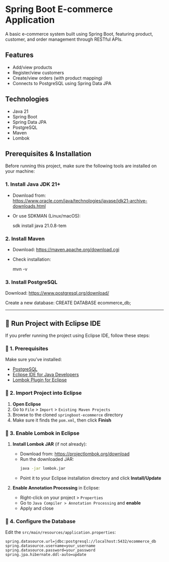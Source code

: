 

# Spring Boot E-commerce Application

A basic e-commerce system built using Spring Boot, featuring product, customer, and order management through RESTful APIs.

## Features
- Add/view products
- Register/view customers
- Create/view orders (with product mapping)
- Connects to PostgreSQL using Spring Data JPA

## Technologies
- Java 21
- Spring Boot
- Spring Data JPA
- PostgreSQL
- Maven
- Lombok


##  Prerequisites & Installation

Before running this project, make sure the following tools are installed on your machine:

###  1. Install Java JDK 21+
- Download from: https://www.oracle.com/java/technologies/javase/jdk21-archive-downloads.html  
- Or use SDKMAN (Linux/macOS):
  
  sdk install java 21.0.8-tem

###  2. Install Maven
- Download: https://maven.apache.org/download.cgi

- Check installation:

  mvn -v



### 3. Install PostgreSQL
Download: https://www.postgresql.org/download/

Create a new database:
CREATE DATABASE ecommerce_db;


---

## 🧠 Run Project with Eclipse IDE

If you prefer running the project using Eclipse IDE, follow these steps:

### 🔹 1. Prerequisites

Make sure you’ve installed:
- [PostgreSQL](https://www.postgresql.org/download/)
- [Eclipse IDE for Java Developers](https://www.eclipse.org/downloads/)
- [Lombok Plugin for Eclipse](https://projectlombok.org/setup/eclipse)

### 🔹 2. Import Project into Eclipse

1. **Open Eclipse**  
2. Go to `File` > `Import` > `Existing Maven Projects`
3. Browse to the cloned `springboot-ecommerce` directory
4. Make sure it finds the `pom.xml`, then click **Finish**

### 🔹 3. Enable Lombok in Eclipse

1. **Install Lombok JAR** (if not already):
   - Download from: https://projectlombok.org/download
   - Run the downloaded JAR:
     ```bash
     java -jar lombok.jar
     ```
   - Point it to your Eclipse installation directory and click **Install/Update**

2. **Enable Annotation Processing** in Eclipse:
   - Right-click on your project > `Properties`
   - Go to `Java Compiler > Annotation Processing` and **enable**
   - Apply and close

### 🔹 4. Configure the Database

Edit the `src/main/resources/application.properties`:

```properties
spring.datasource.url=jdbc:postgresql://localhost:5432/ecommerce_db
spring.datasource.username=your_username
spring.datasource.password=your_password
spring.jpa.hibernate.ddl-auto=update

